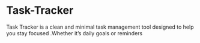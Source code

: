 # Task-Tracker
Task Tracker is a clean and minimal task management tool designed to help you stay focused .Whether it’s daily goals or reminders
